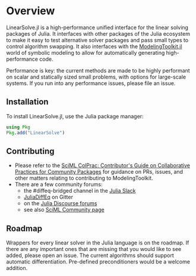 # Overview

LinearSolve.jl is a high-performance unified interface for the linear solving packages of
Julia. It interfaces with other packages of the Julia ecosystem
to make it easy to test alternative solver packages and pass small types to
control algorithm swapping. It also interfaces with the
[ModelingToolkit.jl](https://mtk.sciml.ai/dev/) world of symbolic modeling to
allow for automatically generating high-performance code.

Performance is key: the current methods are made to be highly performant on
scalar and statically sized small problems, with options for large-scale systems.
If you run into any performance issues, please file an issue.

## Installation

To install LinearSolve.jl, use the Julia package manager:

```julia
using Pkg
Pkg.add("LinearSolve")
```

## Contributing

- Please refer to the
  [SciML ColPrac: Contributor's Guide on Collaborative Practices for Community Packages](https://github.com/SciML/ColPrac/blob/master/README.md)
  for guidance on PRs, issues, and other matters relating to contributing to ModelingToolkit.
- There are a few community forums:
    - the #diffeq-bridged channel in the [Julia Slack](https://julialang.org/slack/)
    - [JuliaDiffEq](https://gitter.im/JuliaDiffEq/Lobby) on Gitter
    - on the [Julia Discourse forums](https://discourse.julialang.org)
    - see also [SciML Community page](https://sciml.ai/community/)

## Roadmap

Wrappers for every linear solver in the Julia language is on the roadmap. If
there are any important ones that are missing that you would like to see added,
please open an issue. The current algorithms should support automatic differentiation.
Pre-defined preconditioners would be a welcome addition.